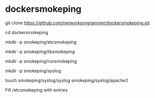 # dockersmokeping
git clone https://github.com/networkprogrammer/dockersmokeping.git

cd dockersmokeping

mkdir -p smokeping/etcsmokeping

mkdir -p smokeping/libsmokeping

mkdir -p smokeping/runsmokeping

mkdir -p smokeping/syslog


touch smokeping/syslog/syslog smokeping/syslog/apache2

Fill /etcsmokeping with entries 
